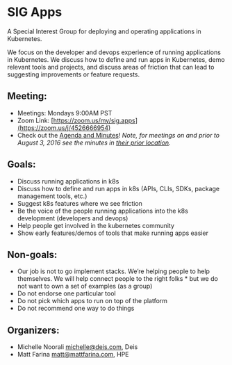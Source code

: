 # SIG Apps

A Special Interest Group for deploying and operating applications in Kubernetes.

We focus on the developer and devops experience of running applications in Kubernetes. We discuss how to define and run apps in Kubernetes, demo relevant tools and projects, and discuss areas of friction that can lead to suggesting improvements or feature requests.

## Meeting:
* Meetings: Mondays 9:00AM PST
* Zoom Link: [https://zoom.us/my/sig.apps](https://zoom.us/j/4526666954)
* Check out the [Agenda and Minutes](https://docs.google.com/document/d/1LZLBGW2wRDwAfdBNHJjFfk9CFoyZPcIYGWU7R1PQ3ng/edit#)! _Note, for meetings on and prior to August 3, 2016 see the minutes in [their prior location](minutes/)._

## Goals:
* Discuss running applications in k8s
* Discuss how to define and run apps in k8s (APIs, CLIs, SDKs, package management tools, etc.)
* Suggest k8s features where we see friction
* Be the voice of the people running applications into the k8s development (developers and devops)
* Help people get involved in the kubernetes community
* Show early features/demos of tools that make running apps easier

## Non-goals:
* Our job is not to go implement stacks. We’re helping people to help themselves. We will help connect people to the right folks * but we do not want to own a set of examples (as a group)
* Do not endorse one particular tool
* Do not pick which apps to run on top of the platform
* Do not recommend one way to do things

## Organizers:
* Michelle Noorali <michelle@deis.com>, Deis
* Matt Farina <matt@mattfarina.com>, HPE
